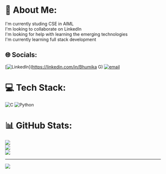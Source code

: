 # 💫 About Me:
I'm currently studing CSE in AIML<br>I'm looking to collaborate on LinkedIn<br>I'm looking for help with learning the emerging technologies<br>I'm currently learning full stack development <br>


## 🌐 Socials:
[![LinkedIn](https://img.shields.io/badge/LinkedIn-%230077B5.svg?logo=linkedin&logoColor=white)](https://linkedin.com/in/Bhumika G) [![email](https://img.shields.io/badge/Email-D14836?logo=gmail&logoColor=white)](mailto:bhumigowda9353@gmail.com) 

# 💻 Tech Stack:
![C](https://img.shields.io/badge/c-%2300599C.svg?style=for-the-badge&logo=c&logoColor=white) ![Python](https://img.shields.io/badge/python-3670A0?style=for-the-badge&logo=python&logoColor=ffdd54)
# 📊 GitHub Stats:
![](https://github-readme-stats.vercel.app/api?username=Bhumi23063&theme=cobalt&hide_border=false&include_all_commits=true&count_private=true)<br/>
![](https://nirzak-streak-stats.vercel.app/?user=Bhumi23063&theme=cobalt&hide_border=false)<br/>
![](https://github-readme-stats.vercel.app/api/top-langs/?username=Bhumi23063&theme=cobalt&hide_border=false&include_all_commits=true&count_private=true&layout=compact)

---
[![](https://visitcount.itsvg.in/api?id=Bhumi23063&icon=0&color=0)](https://visitcount.itsvg.in)

<!-- Proudly created with GPRM ( https://gprm.itsvg.in ) -->

